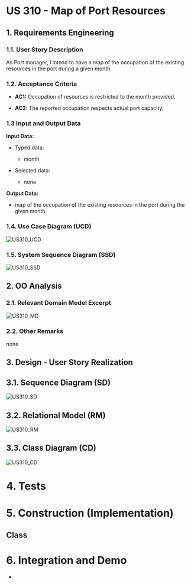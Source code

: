 # US 310 - Map of Port Resources  

## 1. Requirements Engineering


### 1.1. User Story Description


As Port manager, I intend to have a map of the occupation of the existing resources in the port during a given month. 


### 1.2. Acceptance Criteria

* **AC1:** Occupation of resources is restricted to the month provided.

* **AC2:** The reported occupation respects actual port capacity.

### 1.3 Input and Output Data


**Input Data:**

* Typed data:
	* month

* Selected data:
    * none

**Output Data:**

* map of the occupation of the existing resources in the port during the given month

### 1.4. Use Case Diagram (UCD)

![US310_UCD](US310_UCD.svg)

### 1.5. System Sequence Diagram (SSD)

![US310_SSD](US310_SSD.svg)

## 2. OO Analysis

### 2.1. Relevant Domain Model Excerpt 

![US310_MD](US310_MD.svg)

### 2.2. Other Remarks

none

## 3. Design - User Story Realization 

## 3.1. Sequence Diagram (SD)

![US310_SD](US310_SD.svg)

## 3.2. Relational Model (RM)

![US310_RM](US310_RM.svg)

## 3.3. Class Diagram (CD)

![US310_CD](US310_CD.svg)

# 4. Tests 

    

# 5. Construction (Implementation)

## Class 

# 6. Integration and Demo 

* 